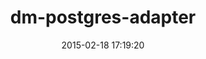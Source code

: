 ---
layout: post
title:  "dm-postgres-adapter"
repo:   "datamapper/dm-postgres-adapter"
date:   2015-02-18 17:19:20
gemurl: http://github.com/datamapper/dm-postgres-adapter
---